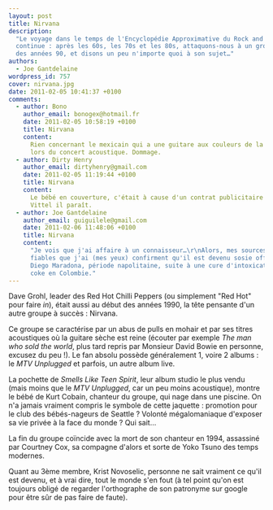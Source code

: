 ```yaml
---
layout: post
title: Nirvana
description:
  "Le voyage dans le temps de l'Encyclopédie Approximative du Rock and Roll
  continue : après les 60s, les 70s et les 80s, attaquons-nous à un groupe phare
  des années 90, et disons un peu n'importe quoi à son sujet…"
authors:
  - Joe Gantdelaine
wordpress_id: 757
cover: nirvana.jpg
date: 2011-02-05 10:41:37 +0100
comments:
  - author: Bono
    author_email: bonogex@hotmail.fr
    date: 2011-02-05 10:58:19 +0100
    title: Nirvana
    content:
      Rien concernant le mexicain qui a une guitare aux couleurs de la France
      lors du concert acoustique. Dommage.
  - author: Dirty Henry
    author_email: dirtyhenry@gmail.com
    date: 2011-02-05 11:19:44 +0100
    title: Nirvana
    content:
      Le bébé en couverture, c'était à cause d'un contrat publicitaire avec
      Vittel il paraît.
  - author: Joe Gantdelaine
    author_email: guiguilele@gmail.com
    date: 2011-02-06 11:48:06 +0100
    title: Nirvana
    content:
      "Je vois que j'ai affaire à un connaisseur…\r\nAlors, mes sources les plus
      fiables que j'ai (mes yeux) confirment qu'il est devenu sosie officiel de
      Diego Maradona, période napolitaine, suite à une cure d'intoxication à la
      coke en Colombie."
---
```


Dave Grohl, leader des Red Hot Chilli Peppers (ou simplement "Red Hot" pour
faire _in_), était aussi au début des années 1990, la tête pensante d'un autre
groupe à succès : Nirvana.

Ce groupe se caractérise par un abus de pulls en mohair et par ses titres
acoustiques où la guitare sèche est reine (écouter par exemple _The man who sold
the world_, plus tard repris par Monsieur David Bowie en personne, excusez du
peu !). Le fan absolu possède généralement 1, voire 2 albums : le _MTV
Unplugged_ et parfois, un autre album live.

La pochette de _Smells Like Teen Spirit_, leur album studio le plus vendu (mais
moins que le _MTV Unplugged_, car un peu moins acoustique), montre le bébé de
Kurt Cobain, chanteur du groupe, qui nage dans une piscine. On n'a jamais
vraiment compris le symbole de cette jaquette : promotion pour le club des
bébés-nageurs de Seattle ? Volonté mégalomaniaque d'exposer sa vie privée à la
face du monde ? Qui sait…

La fin du groupe coïncide avec la mort de son chanteur en 1994, assassiné par
Courtney Cox, sa compagne d'alors et sorte de Yoko Tsuno des temps modernes.

Quant au 3ème membre, Krist Novoselic, personne ne sait vraiment ce qu'il est
devenu, et à vrai dire, tout le monde s'en fout (à tel point qu'on est toujours
obligé de regarder l'orthographe de son patronyme sur google pour être sûr de
pas faire de faute).

